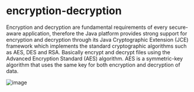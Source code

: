# encryption-decryption

Encryption and decryption are fundamental requirements of every secure-aware application, therefore the Java platform provides strong support for encryption and decryption through its Java Cryptographic Extension (JCE) framework which implements the standard cryptographic algorithms such as AES, DES and RSA. Basically encrypt and decrypt files using the Advanced Encryption Standard (AES) algorithm. AES is a symmetric-key algorithm that uses the same key for both encryption and decryption of data.

![image](https://user-images.githubusercontent.com/30718665/36349322-c9c8c816-14a9-11e8-8bbd-a254a9935c35.png)
